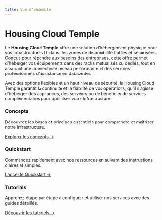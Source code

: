 ```yaml
---
title: Vue d'ensemble
---
```


# Housing Cloud Temple

Le **Housing Cloud Temple** offre une solution d'hébergement physique pour vos infrastructures IT dans des zones de disponibilité fiables et sécurisées. Conçue pour répondre aux besoins des entreprises, cette offre permet d’héberger vos équipements dans des racks mutualisés ou dédiés, tout en assurant une connectivité réseau performante et des services professionnels d'assistance en datacenter.

Avec des options flexibles et un haut niveau de sécurité, le Housing Cloud Temple garantit la continuité et la fiabilité de vos opérations, qu’il s’agisse d’héberger des appliances, des serveurs ou de bénéficier de services complémentaires pour optimiser votre infrastructure.


<div class="card-grid">
  <div class="card">
    <h3>Concepts</h3>
    <p>Découvrez les bases et principes essentiels pour comprendre et maîtriser notre infrastructure.</p>
    <a href="concepts" class="card-link">Explorer les concepts &rarr;</a>
  </div>
  <div class="card">
    <h3>Quickstart</h3>
    <p>Commencez rapidement avec nos ressources en suivant des instructions claires et simples.</p>
    <a href="quickstart" class="card-link">Lancer le Quickstart &rarr;</a>
  </div>
    <div class="card">
    <h3>Tutorials</h3>
    <p>Apprenez étape par étape à configurer et utiliser nos services avec des guides détaillés.</p>
    <a href="tutorials" class="card-link">Découvrir les tutoriels &rarr;</a>
  </div>
</div>

